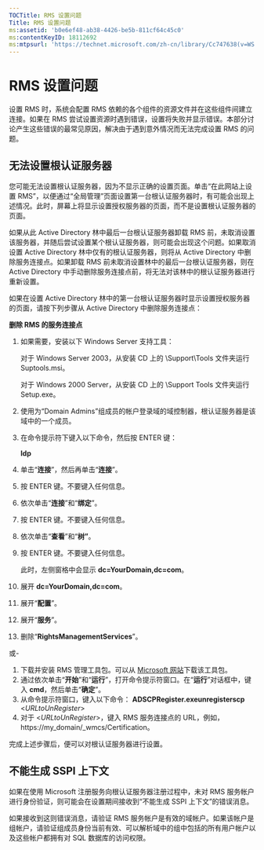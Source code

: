 ```yaml
---
TOCTitle: RMS 设置问题
Title: RMS 设置问题
ms:assetid: 'b0e6ef48-ab38-4426-be5b-811cf64c45c0'
ms:contentKeyID: 18112692
ms:mtpsurl: 'https://technet.microsoft.com/zh-cn/library/Cc747638(v=WS.10)'
---
```


RMS 设置问题
============

设置 RMS 时，系统会配置 RMS 依赖的各个组件的资源文件并在这些组件间建立连接。如果在 RMS 尝试设置资源时遇到错误，设置将失败并显示错误。本部分讨论产生这些错误的最常见原因，解决由于遇到意外情况而无法完成设置 RMS 的问题。

无法设置根认证服务器
--------------------

您可能无法设置根认证服务器，因为不显示正确的设置页面。单击“在此网站上设置 RMS”，以便通过“全局管理”页面设置第一台根认证服务器时，有可能会出现上述情况。此时，屏幕上将显示设置授权服务器的页面，而不是设置根认证服务器的页面。

如果从此 Active Directory 林中最后一台根认证服务器卸载 RMS 前，未取消设置该服务器，并随后尝试设置某个根认证服务器，则可能会出现这个问题。如果取消设置 Active Directory 林中仅有的根认证服务器，则将从 Active Directory 中删除服务连接点。如果卸载 RMS 前未取消设置林中的最后一台根认证服务器，则在 Active Directory 中手动删除服务连接点前，将无法对该林中的根认证服务器进行重新设置。

如果在设置 Active Directory 林中的第一台根认证服务器时显示设置授权服务器的页面，请按下列步骤从 Active Directory 中删除服务连接点：

**删除 RMS 的服务连接点**
1.  如果需要，安装以下 Windows Server 支持工具：

    对于 Windows Server 2003，从安装 CD 上的 \\Support\\Tools 文件夹运行 Suptools.msi。

    对于 Windows 2000 Server，从安装 CD 上的 \\Support Tools 文件夹运行 Setup.exe。

2.  使用为“Domain Admins”组成员的帐户登录域的域控制器，根认证服务器是该域中的一个成员。

3.  在命令提示符下键入以下命令，然后按 ENTER 键：

    **ldp**

4.  单击“**连接**”，然后再单击“**连接**”。

5.  按 ENTER 键。不要键入任何信息。

6.  依次单击“**连接**”和“**绑定**”。

7.  按 ENTER 键。不要键入任何信息。

8.  依次单击“**查看**”和“**树”**。

9.  按 ENTER 键。不要键入任何信息。

    此时，左侧窗格中会显示 **dc=YourDomain,dc=com**。

10. 展开 **dc=YourDomain,dc=com**。

11. 展开“**配置**”。

12. 展开“**服务**”。

13. 删除“**RightsManagementServices**”。

或-

1.  下载并安装 RMS 管理工具包。可以从 [Microsoft 网站](https://go.microsoft.com/fwlink/?linkid=33841)下载该工具包。
2.  通过依次单击“**开始**”和“**运行**”，打开命令提示符窗口。在“**运行**”对话框中，键入 **cmd**，然后单击“**确定**”。
3.  从命令提示符窗口，键入以下命令：
    **ADSCPRegister.exeunregisterscp** &lt;*URLtoUnRegister*&gt;
4.  对于 &lt;*URLtoUnRegister*&gt;，键入 RMS 服务连接点的 URL，例如，https://my\_domain/\_wmcs/Certification。

完成上述步骤后，便可以对根认证服务器进行设置。

不能生成 SSPI 上下文
--------------------

如果在使用 Microsoft 注册服务向根认证服务器注册过程中，未对 RMS 服务帐户进行身份验证，则可能会在设置期间接收到“不能生成 SSPI 上下文”的错误消息。

如果接收到这则错误消息，请验证 RMS 服务帐户是有效的域帐户。如果该帐户是组帐户，请验证组成员身份当前有效、可以解析域中的组中包括的所有用户帐户以及这些帐户都拥有对 SQL 数据库的访问权限。
